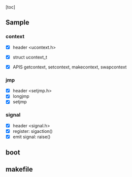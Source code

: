 [toc]

## Sample
### context
* [x] header <ucontext.h>
* [x] struct ucontext_t
* [x] APIS getcontext, setcontext, makecontext, swapcontext


### jmp
* [x] header <setjmp.h>
* [x] longjmp 
* [x] setjmp

### signal
* [x] header <signal.h>
* [x] register: sigaction()
* [x] emit signal: raise()

## boot

## makefile
